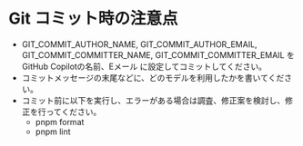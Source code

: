 # Git コミット時の注意点

- GIT_COMMIT_AUTHOR_NAME, GIT_COMMIT_AUTHOR_EMAIL, GIT_COMMIT_COMMITTER_NAME, GIT_COMMIT_COMMITTER_EMAIL を GitHub Copilotの名前、Eメール に設定してコミットしてください。
- コミットメッセージの末尾などに、どのモデルを利用したかを書いてください。
- コミット前に以下を実行し、エラーがある場合は調査、修正案を検討し、修正を行ってください。
  - pnpm format
  - pnpm lint
